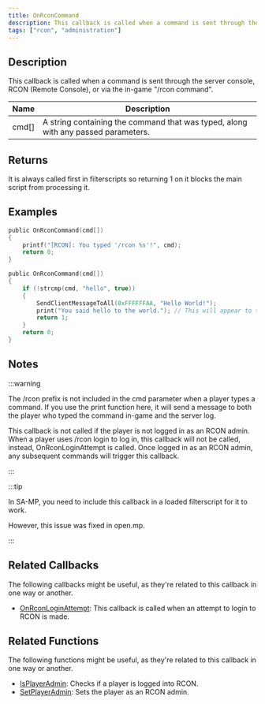 ```yaml
---
title: OnRconCommand
description: This callback is called when a command is sent through the server console, RCON, or via the in-game "/rcon command".
tags: ["rcon", "administration"]
---
```


## Description

This callback is called when a command is sent through the server console, RCON (Remote Console), or via the in-game "/rcon command".

| Name  | Description                                                                       |
| ----- | --------------------------------------------------------------------------------- |
| cmd[] | A string containing the command that was typed, along with any passed parameters. |

## Returns

It is always called first in filterscripts so returning 1 on it blocks the main script from processing it.

## Examples

```c
public OnRconCommand(cmd[])
{
    printf("[RCON]: You typed '/rcon %s'!", cmd);
    return 0;
}

public OnRconCommand(cmd[])
{
    if (!strcmp(cmd, "hello", true))
    {
        SendClientMessageToAll(0xFFFFFFAA, "Hello World!");
        print("You said hello to the world."); // This will appear to the player who typed the rcon command in the chat in white
        return 1;
    }
    return 0;
}
```

## Notes

:::warning

The /rcon prefix is not included in the cmd parameter when a player types a command. If you use the print function here, it will send a message to both the player who typed the command in-game and the server log.

This callback is not called if the player is not logged in as an RCON admin. When a player uses /rcon login to log in, this callback will not be called, instead, OnRconLoginAttempt is called. Once logged in as an RCON admin, any subsequent commands will trigger this callback.

:::

:::tip

In SA-MP, you need to include this callback in a loaded filterscript for it to work.

However, this issue was fixed in open.mp.

:::

## Related Callbacks

The following callbacks might be useful, as they're related to this callback in one way or another. 

- [OnRconLoginAttempt](OnRconLoginAttempt): This callback is called when an attempt to login to RCON is made.

## Related Functions

The following functions might be useful, as they're related to this callback in one way or another. 

- [IsPlayerAdmin](../functions/IsPlayerAdmin): Checks if a player is logged into RCON.
- [SetPlayerAdmin](../functions/SetPlayerAdmin): Sets the player as an RCON admin.
